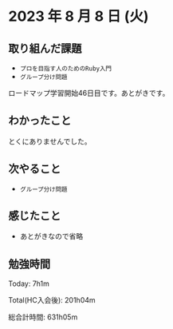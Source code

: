# 2023 年 8 月 8 日 (火)

## 取り組んだ課題

- `プロを目指す人のためのRuby入門`
- `グループ分け問題`

ロードマップ学習開始46日目です。あとがきです。

## わかったこと

とくにありませんでした。

## 次やること

- `グループ分け問題`

## 感じたこと

- あとがきなので省略


## 勉強時間

Today: 7h1m

Total(HC入会後): 201h04m

総合計時間: 631h05m
